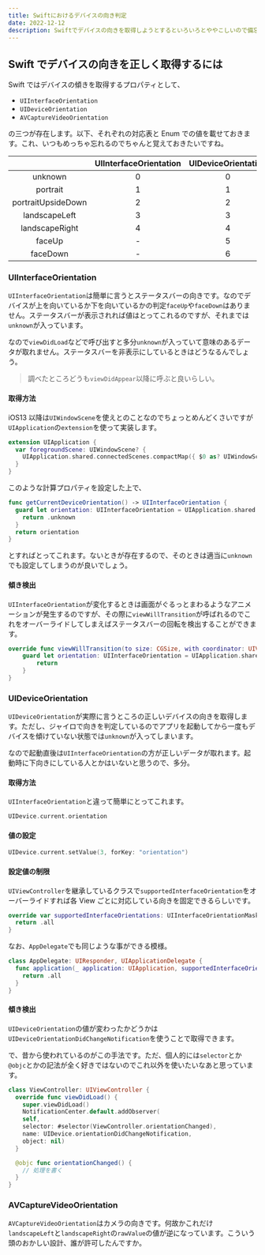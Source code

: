 ```yaml
---
title: Swiftにおけるデバイスの向き判定
date: 2022-12-12
description: Swiftでデバイスの向きを取得しようとするといろいろとややこしいので備忘録として残しておきます
---
```


## Swift でデバイスの向きを正しく取得するには

Swift ではデバイスの傾きを取得するプロパティとして、

- `UIInterfaceOrientation`
- `UIDeviceOrientation`
- `AVCaptureVideoOrientation`

の三つが存在します。以下、それぞれの対応表と Enum での値を載せておきます。これ、いつもめっちゃ忘れるのでちゃんと覚えておきたいですね。

|                    | UIInterfaceOrientation | UIDeviceOrientation | AVCaptureVideoOrientation |
| :----------------: | :--------------------: | :-----------------: | :-----------------------: |
|      unknown       |           0            |          0          |             -             |
|      portrait      |           1            |          1          |             1             |
| portraitUpsideDown |           2            |          2          |             2             |
|   landscapeLeft    |           3            |          3          |             4             |
|   landscapeRight   |           4            |          4          |             3             |
|       faceUp       |           -            |          5          |             -             |
|      faceDown      |           -            |          6          |             -             |

### UIInterfaceOrientation

`UIInterfaceOrientation`は簡単に言うとステータスバーの向きです。なのでデバイスが上を向いているか下を向いているかの判定`faceUp`や`faceDown`はありません。ステータスバーが表示されれば値はとってこれるのですが、それまでは`unknown`が入っています。

なので`viewDidLoad`などで呼び出すと多分`unknown`が入っていて意味のあるデータが取れません。ステータスバーを非表示にしているときはどうなるんでしょう。

> 調べたところどうも`viewDidAppear`以降に呼ぶと良いらしい。

#### 取得方法

iOS13 以降は`UIWindowScene`を使えとのことなのでちょっとめんどくさいですが`UIApplication`の`extension`を使って実装します。

```swift
extension UIApplication {
  var foregroundScene: UIWindowScene? {
    UIApplication.shared.connectedScenes.compactMap({ $0 as? UIWindowScene }).first(where: { $0.activationState == .foregroundActive})
  }
}
```

このような計算プロパティを設定した上で、

```swift
func getCurrentDeviceOrientation() -> UIInterfaceOrientation {
  guard let orientation: UIInterfaceOrientation = UIApplication.shared.foregroundScene?.interfaceOrientation else {
    return .unknown
  }
  return orientation
}
```

とすればとってこれます。ないときが存在するので、そのときは適当に`unknown`でも設定してしまうのが良いでしょう。

#### 傾き検出

`UIInterfaceOrientation`が変化するときは画面がぐるっとまわるようなアニメーションが発生するのですが、その際に`viewWillTransition`が呼ばれるのでこれをオーバーライドしてしまえばステータスバーの回転を検出することができます。

```swift
override func viewWillTransition(to size: CGSize, with coordinator: UIViewControllerTransitionCoordinator) {
    guard let orientation: UIInterfaceOrientation = UIApplication.shared.foregroundScene?.interfaceOrientation else {
        return
    }
}
```

### UIDeviceOrientation

`UIDeviceOrientation`が実際に言うところの正しいデバイスの向きを取得します。ただし、ジャイロで向きを判定しているのでアプリを起動してから一度もデバイスを傾けていない状態では`unknown`が入ってしまいます。

なので起動直後は`UIInterfaceOrientation`の方が正しいデータが取れます。起動時に下向きにしている人とかはいないと思うので、多分。

#### 取得方法

`UIInterfaceOrientation`と違って簡単にとってこれます。

```swift
UIDevice.current.orientation
```

#### 値の設定

```swift
UIDevice.current.setValue(3, forKey: "orientation")
```

#### 設定値の制限

`UIViewController`を継承しているクラスで`supportedInterfaceOrientation`をオーバーライドすれば各 View ごとに対応している向きを固定できるらしいです。

```swift
override var supportedInterfaceOrientations: UIInterfaceOrientationMask {
  return .all
}
```

なお、`AppDelegate`でも同じような事ができる模様。

```swift
class AppDelegate: UIResponder, UIApplicationDelegate {
  func application(_ application: UIApplication, supportedInterfaceOrientationsFor window: UIWindow?) -> UIInterfaceOrientationMask {
    return .all
  }
}
```

#### 傾き検出

`UIDeviceOrientation`の値が変わったかどうかは`UIDeviceOrientationDidChangeNotification`を使うことで取得できます。

で、昔から使われているのがこの手法です。ただ、個人的には`selector`とか`@objc`とかの記法が全く好きではないのでこれ以外を使いたいなあと思っています。

```swift
class ViewController: UIViewController {
  override func viewDidLoad() {
    super.viewDidLoad()
    NotificationCenter.default.addObserver(
    self,
    selector: #selector(ViewController.orientationChanged),
    name: UIDevice.orientationDidChangeNotification,
    object: nil)
  }

  @objc func orientationChanged() {
    // 処理を書く
  }
}
```

### AVCaptureVideoOrientation

`AVCaptureVideoOrientation`はカメラの向きです。何故かこれだけ`landscapeLeft`と`landscapeRight`の`rawValue`の値が逆になっています。こういう頭のおかしい設計、誰が許可したんですか。
